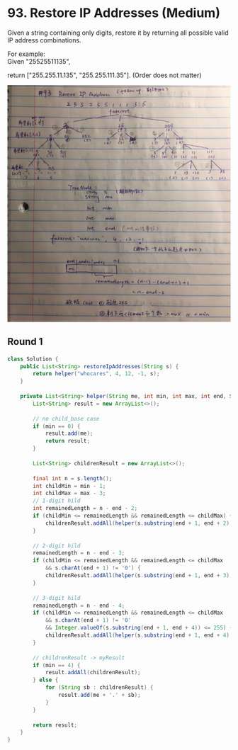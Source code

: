 # 93. Restore IP Addresses (Medium)

Given a string containing only digits, restore it by returning all possible valid IP address combinations.

For example:   
Given "25525511135",    

return ["255.255.11.135", "255.255.111.35"]. (Order does not matter)     

![Alt Text](https://raw.githubusercontent.com/zaa9205/images/master/093.Restore%20IP%20Address.png)

## Round 1

```java
class Solution {
    public List<String> restoreIpAddresses(String s) {
        return helper("whocares", 4, 12, -1, s);
    }
    
    private List<String> helper(String me, int min, int max, int end, String s) {
        List<String> result = new ArrayList<>();
        
        // no child_base case
        if (min == 0) {
            result.add(me);
            return result;
        }
        
        List<String> childrenResult = new ArrayList<>();
        
        final int n = s.length();
        int childMin = min - 1;
        int childMax = max - 3;
        // 1-digit hild
        int remainedLength = n - end - 2;
        if (childMin <= remainedLength && remainedLength <= childMax) {
            childrenResult.addAll(helper(s.substring(end + 1, end + 2), childMin, childMax, end + 1, s));
        }
        
        // 2-digit hild
        remainedLength = n - end - 3;
        if (childMin <= remainedLength && remainedLength <= childMax 
            && s.charAt(end + 1) != '0') {
            childrenResult.addAll(helper(s.substring(end + 1, end + 3), childMin, childMax, end + 2, s));
        }
        
        // 3-digit hild
        remainedLength = n - end - 4;
        if (childMin <= remainedLength && remainedLength <= childMax
            && s.charAt(end + 1) != '0' 
            && Integer.valueOf(s.substring(end + 1, end + 4)) <= 255) {
            childrenResult.addAll(helper(s.substring(end + 1, end + 4), childMin, childMax, end + 3, s));
        }
        
        // childrenResult -> myResult
        if (min == 4) {
            result.addAll(childrenResult);
        } else {
            for (String sb : childrenResult) {
                result.add(me + '.' + sb);
            }
        }
        
        return result;
    }
}
```
